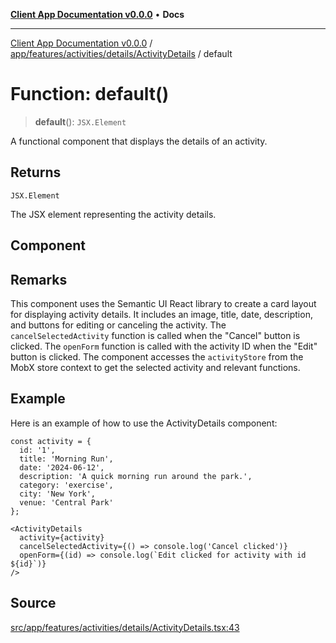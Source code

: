 [**Client App Documentation v0.0.0**](../../../../../../README.md) • **Docs**

***

[Client App Documentation v0.0.0](../../../../../../README.md) / [app/features/activities/details/ActivityDetails](../README.md) / default

# Function: default()

> **default**(): `JSX.Element`

A functional component that displays the details of an activity.

## Returns

`JSX.Element`

The JSX element representing the activity details.

## Component

## Remarks

This component uses the Semantic UI React library to create a card layout for displaying activity details.
It includes an image, title, date, description, and buttons for editing or canceling the activity.
The `cancelSelectedActivity` function is called when the "Cancel" button is clicked.
The `openForm` function is called with the activity ID when the "Edit" button is clicked.
The component accesses the `activityStore` from the MobX store context to get the selected activity and relevant functions.

## Example

Here is an example of how to use the ActivityDetails component:
```tsx
const activity = {
  id: '1',
  title: 'Morning Run',
  date: '2024-06-12',
  description: 'A quick morning run around the park.',
  category: 'exercise',
  city: 'New York',
  venue: 'Central Park'
};

<ActivityDetails
  activity={activity}
  cancelSelectedActivity={() => console.log('Cancel clicked')}
  openForm={(id) => console.log(`Edit clicked for activity with id ${id}`)}
/>
```

## Source

[src/app/features/activities/details/ActivityDetails.tsx:43](https://github.com/jimmykurian/Reactivities/blob/7242251934a0465caac7d53316c5f07fee39a833/client-app/src/app/features/activities/details/ActivityDetails.tsx#L43)
